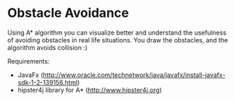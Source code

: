 # Obstacle Avoidance

Using A* algorithm you can visualize better and understand the usefulness of avoiding obstacles in real life situations.
You draw the obstacles, and the algorithm avoids collision :)

Requirements:
*  JavaFx (http://www.oracle.com/technetwork/java/javafx/install-javafx-sdk-1-2-139156.html)
*  hipster4j library for A* (http://www.hipster4j.org)
